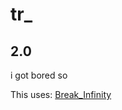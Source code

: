 # tr_

## 2.0

i got bored so

This uses:
[Break_Infinity](https://github.com/Patashu/break_infinity.js)
